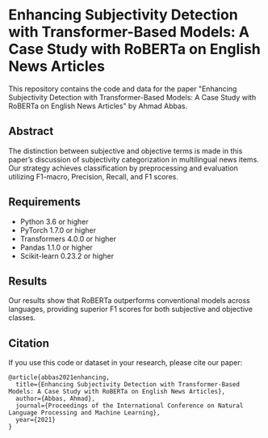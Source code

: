 
# Enhancing Subjectivity Detection with Transformer-Based Models: A Case Study with RoBERTa on English News Articles

This repository contains the code and data for the paper "Enhancing Subjectivity Detection with Transformer-Based Models: A Case Study with RoBERTa on English News Articles" by Ahmad Abbas.

## Abstract

The distinction between subjective and objective terms is made in this paper’s discussion of subjectivity categorization in multilingual news items. Our strategy achieves classification by preprocessing and evaluation utilizing F1-macro, Precision, Recall, and F1 scores.

## Requirements

- Python 3.6 or higher
- PyTorch 1.7.0 or higher
- Transformers 4.0.0 or higher
- Pandas 1.1.0 or higher
- Scikit-learn 0.23.2 or higher

## Results

Our results show that RoBERTa outperforms conventional models across languages, providing superior F1 scores for both subjective and objective classes.

## Citation

If you use this code or dataset in your research, please cite our paper:

```
@article{abbas2021enhancing,
  title={Enhancing Subjectivity Detection with Transformer-Based Models: A Case Study with RoBERTa on English News Articles},
  author={Abbas, Ahmad},
  journal={Proceedings of the International Conference on Natural Language Processing and Machine Learning},
  year={2021}
}
```
